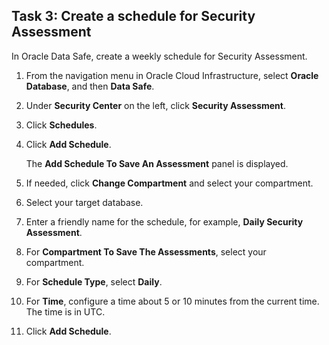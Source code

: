 ## Task 3: Create a schedule for Security Assessment

In Oracle Data Safe, create a weekly schedule for Security Assessment.

1. From the navigation menu in Oracle Cloud Infrastructure, select **Oracle Database**, and then **Data Safe**.

2. Under **Security Center** on the left, click **Security Assessment**.

3. Click **Schedules**.

4. Click **Add Schedule**.

    The **Add Schedule To Save An Assessment** panel is displayed.

5. If needed, click **Change Compartment** and select your compartment.

6. Select your target database. 

7. Enter a friendly name for the schedule, for example, **Daily Security Assessment**.

8. For **Compartment To Save The Assessments**, select your compartment.

9. For **Schedule Type**, select **Daily**.

10. For **Time**, configure a time about 5 or 10 minutes from the current time. The time is in UTC.

12. Click **Add Schedule**.